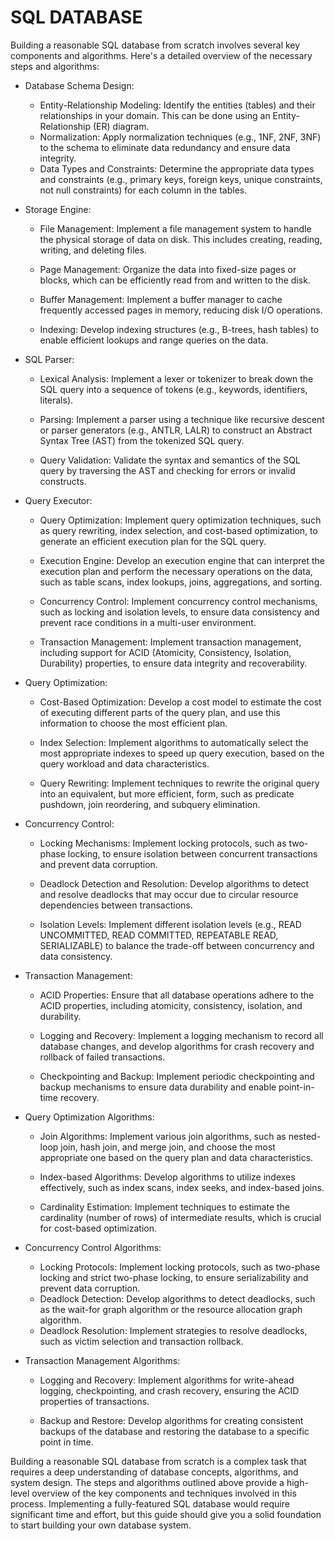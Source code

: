 # SQL DATABASE

Building a reasonable SQL database from scratch involves several key components and algorithms. Here's a detailed overview of the necessary steps and algorithms:

-   Database Schema Design:

    -   Entity-Relationship Modeling: Identify the entities (tables) and their relationships in your domain. This can be done using an Entity-Relationship (ER) diagram.
    -   Normalization: Apply normalization techniques (e.g., 1NF, 2NF, 3NF) to the schema to eliminate data redundancy and ensure data integrity.
    -   Data Types and Constraints: Determine the appropriate data types and constraints (e.g., primary keys, foreign keys, unique constraints, not null constraints) for each column in the tables.

-   Storage Engine:

    -   File Management: Implement a file management system to handle the physical storage of data on disk. This includes creating, reading, writing, and deleting files.
    -   Page Management: Organize the data into fixed-size pages or blocks, which can be efficiently read from and written to the disk.
    -   Buffer Management: Implement a buffer manager to cache frequently accessed pages in memory, reducing disk I/O operations.

    -   Indexing: Develop indexing structures (e.g., B-trees, hash tables) to enable efficient lookups and range queries on the data.

-   SQL Parser:

    -   Lexical Analysis: Implement a lexer or tokenizer to break down the SQL query into a sequence of tokens (e.g., keywords, identifiers, literals).

    -   Parsing: Implement a parser using a technique like recursive descent or parser generators (e.g., ANTLR, LALR) to construct an Abstract Syntax Tree (AST) from the tokenized SQL query.
    -   Query Validation: Validate the syntax and semantics of the SQL query by traversing the AST and checking for errors or invalid constructs.

-   Query Executor:

    -   Query Optimization: Implement query optimization techniques, such as query rewriting, index selection, and cost-based optimization, to generate an efficient execution plan for the SQL query.

    -   Execution Engine: Develop an execution engine that can interpret the execution plan and perform the necessary operations on the data, such as table scans, index lookups, joins, aggregations, and sorting.
    -   Concurrency Control: Implement concurrency control mechanisms, such as locking and isolation levels, to ensure data consistency and prevent race conditions in a multi-user environment.
    -   Transaction Management: Implement transaction management, including support for ACID (Atomicity, Consistency, Isolation, Durability) properties, to ensure data integrity and recoverability.

-   Query Optimization:

    -   Cost-Based Optimization: Develop a cost model to estimate the cost of executing different parts of the query plan, and use this information to choose the most efficient plan.

    -   Index Selection: Implement algorithms to automatically select the most appropriate indexes to speed up query execution, based on the query workload and data characteristics.
    -   Query Rewriting: Implement techniques to rewrite the original query into an equivalent, but more efficient, form, such as predicate pushdown, join reordering, and subquery elimination.

-   Concurrency Control:

    -   Locking Mechanisms: Implement locking protocols, such as two-phase locking, to ensure isolation between concurrent transactions and prevent data corruption.

    -   Deadlock Detection and Resolution: Develop algorithms to detect and resolve deadlocks that may occur due to circular resource dependencies between transactions.
    -   Isolation Levels: Implement different isolation levels (e.g., READ UNCOMMITTED, READ COMMITTED, REPEATABLE READ, SERIALIZABLE) to balance the trade-off between concurrency and data consistency.

-   Transaction Management:

    -   ACID Properties: Ensure that all database operations adhere to the ACID properties, including atomicity, consistency, isolation, and durability.

    -   Logging and Recovery: Implement a logging mechanism to record all database changes, and develop algorithms for crash recovery and rollback of failed transactions.
    -   Checkpointing and Backup: Implement periodic checkpointing and backup mechanisms to ensure data durability and enable point-in-time recovery.

-   Query Optimization Algorithms:

    -   Join Algorithms: Implement various join algorithms, such as nested-loop join, hash join, and merge join, and choose the most appropriate one based on the query plan and data characteristics.

    -   Index-based Algorithms: Develop algorithms to utilize indexes effectively, such as index scans, index seeks, and index-based joins.
    -   Cardinality Estimation: Implement techniques to estimate the cardinality (number of rows) of intermediate results, which is crucial for cost-based optimization.

-   Concurrency Control Algorithms:

    -   Locking Protocols: Implement locking protocols, such as two-phase locking and strict two-phase locking, to ensure serializability and prevent data corruption.
    -   Deadlock Detection: Develop algorithms to detect deadlocks, such as the wait-for graph algorithm or the resource allocation graph algorithm.
    -   Deadlock Resolution: Implement strategies to resolve deadlocks, such as victim selection and transaction rollback.

-   Transaction Management Algorithms:

    -   Logging and Recovery: Implement algorithms for write-ahead logging, checkpointing, and crash recovery, ensuring the ACID properties of transactions.

    -   Backup and Restore: Develop algorithms for creating consistent backups of the database and restoring the database to a specific point in time.

Building a reasonable SQL database from scratch is a complex task that requires a deep understanding of database concepts, algorithms, and system design. The steps and algorithms outlined above provide a high-level overview of the key components and techniques involved in this process. Implementing a fully-featured SQL database would require significant time and effort, but this guide should give you a solid foundation to start building your own database system.
